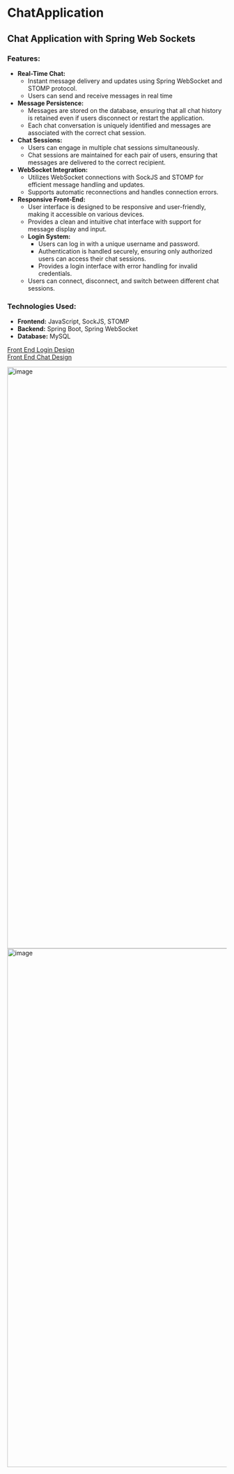 # ChatApplication

## Chat Application with Spring Web Sockets
### Features:
- **Real-Time Chat:** 
  - Instant message delivery and updates using Spring WebSocket and STOMP protocol.
  - Users can send and receive messages in real time
- **Message Persistence:**
  - Messages are stored on the database, ensuring that all chat history is retained even if users disconnect or restart the application.
  - Each chat conversation is uniquely identified and messages are associated with the correct chat session.
- **Chat Sessions:**
  - Users can engage in multiple chat sessions simultaneously.
  - Chat sessions are maintained for each pair of users, ensuring that messages are delivered to the correct recipient.
- **WebSocket Integration:**
  - Utilizes WebSocket connections with SockJS and STOMP for efficient message handling and updates.
  - Supports automatic reconnections and handles connection errors.
- **Responsive Front-End:**
  - User interface is designed to be responsive and user-friendly, making it accessible on various devices.
  - Provides a clean and intuitive chat interface with support for message display and input.
  - **Login System:**
    - Users can log in with a unique username and password.
    - Authentication is handled securely, ensuring only authorized users can access their chat sessions.
    - Provides a login interface with error handling for invalid credentials.
  - Users can connect, disconnect, and switch between different chat sessions.

### Technologies Used:
- **Frontend:** JavaScript, SockJS, STOMP
- **Backend:** Spring Boot, Spring WebSocket
- **Database:** MySQL

[Front End Login Design](https://codepen.io/Gogila-_/pen/VwJYqxB)  
[Front End Chat Design](https://codepen.io/ThomasDaubenton/pen/QMqaBN)


<img width="1335" alt="image" src="https://github.com/user-attachments/assets/910aa7e0-cb30-4303-a42b-54a00e525a29">

<img width="1191" alt="image" src="https://github.com/user-attachments/assets/e56a7467-2753-4cc8-a366-363629d5fee2">



